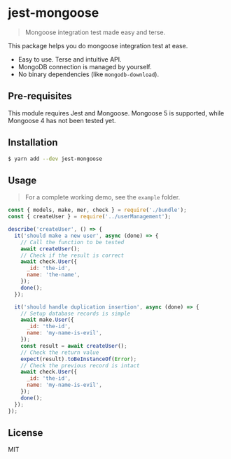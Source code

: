 # jest-mongoose

> Mongoose integration test made easy and terse.

This package helps you do mongoose integration test at ease.

* Easy to use. Terse and intuitive API.
* MongoDB connection is managed by yourself.
* No binary dependencies (like `mongodb-download`).

## Pre-requisites

This module requires Jest and Mongoose. Mongoose 5 is supported, while Mongoose 4 has not been tested yet.

## Installation

```sh
$ yarn add --dev jest-mongoose
```
## Usage

> For a complete working demo, see the `example` folder.

```js
const { models, make, mer, check } = require('./bundle');
const { createUser } = require('../userManagement');

describe('createUser', () => {
  it('should make a new user', async (done) => {
    // Call the function to be tested
    await createUser();
    // Check if the result is correct
    await check.User({
      _id: 'the-id',
      name: 'the-name',
    });
    done();
  });

  it('should handle duplication insertion', async (done) => {
    // Setup database records is simple
    await make.User({
      _id: 'the-id',
      name: 'my-name-is-evil',
    });
    const result = await createUser();
    // Check the return value
    expect(result).toBeInstanceOf(Error);
    // Check the previous record is intact
    await check.User({
      _id: 'the-id',
      name: 'my-name-is-evil',
    });
    done();
  });
});
```

## License

MIT

